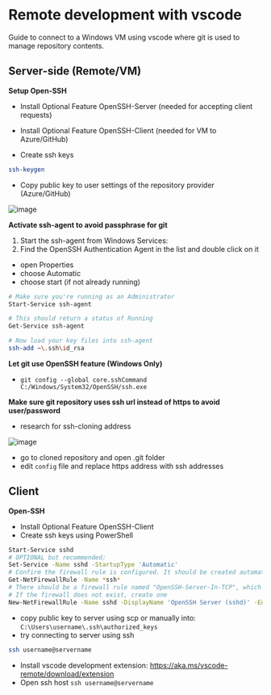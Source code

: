 # Remote development with vscode

Guide to connect to a Windows VM using vscode where git is used to manage repository contents.

## Server-side (Remote/VM)

**Setup Open-SSH**

- Install Optional Feature OpenSSH-Server (needed for accepting client requests)
- Install Optional Feature OpenSSH-Client (needed for VM to Azure/GitHub)

- Create ssh keys

```bash
ssh-keygen
```

- Copy public key to user settings of the repository provider (Azure/GitHub)

![image](https://user-images.githubusercontent.com/23473452/116811846-b2776c80-ab4b-11eb-9e2b-827cc6add8d3.png)


**Activate ssh-agent to avoid passphrase for git**

1. Start the ssh-agent from Windows Services:
2. Find the OpenSSH Authentication Agent in the list and double click on it
  - open Properties
  - choose Automatic
  - choose start (if not already running)

```bash
# Make sure you're running as an Administrator
Start-Service ssh-agent

# This should return a status of Running
Get-Service ssh-agent

# Now load your key files into ssh-agent
ssh-add ~\.ssh\id_rsa
```

**Let git use OpenSSH feature (Windows Only)**

- `git config --global core.sshCommand C:/Windows/System32/OpenSSH/ssh.exe`

**Make sure git repository uses ssh url instead of https to avoid user/password**

- research for ssh-cloning address

![image](https://user-images.githubusercontent.com/23473452/116811483-ece00a00-ab49-11eb-8a64-62dec81e15e3.png)

- go to cloned repository and open .git folder
- edit `config` file and replace https address with ssh addresses


## Client

**Open-SSH**

- Install Optional Feature OpenSSH-Client
- Create ssh keys using PowerShell

```bash
Start-Service sshd
# OPTIONAL but recommended:
Set-Service -Name sshd -StartupType 'Automatic'
# Confirm the firewall rule is configured. It should be created automatically by setup.
Get-NetFirewallRule -Name *ssh*
# There should be a firewall rule named "OpenSSH-Server-In-TCP", which should be enabled
# If the firewall does not exist, create one
New-NetFirewallRule -Name sshd -DisplayName 'OpenSSH Server (sshd)' -Enabled True -Direction Inbound -Protocol TCP -Action Allow -LocalPort 22
```

- copy public key to server using scp or manually into: `C:\Users\username\.ssh\authorized_keys`
- try connecting to server using ssh

```bash
ssh username@servername
```

- Install vscode development extension: https://aka.ms/vscode-remote/download/extension
- Open ssh host `ssh username@servername`

